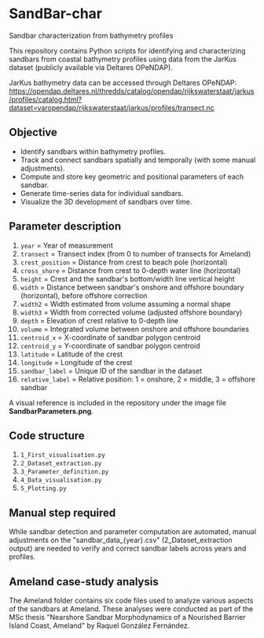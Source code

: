 # SandBar-char
Sandbar characterization from bathymetry profiles

This repository contains Python scripts for identifying and characterizing sandbars from coastal bathymetry profiles using data from the JarKus dataset (publicly available via Deltares OPeNDAP).

JarKus bathymetry data can be accessed through Deltares OPeNDAP:  
https://opendap.deltares.nl/thredds/catalog/opendap/rijkswaterstaat/jarkus/profiles/catalog.html?dataset=varopendap/rijkswaterstaat/jarkus/profiles/transect.nc

## Objective

- Identify sandbars within bathymetry profiles.  
- Track and connect sandbars spatially and temporally (with some manual adjustments).  
- Compute and store key geometric and positional parameters of each sandbar.  
- Generate time-series data for individual sandbars.  
- Visualize the 3D development of sandbars over time.

## Parameter description

1. `year`            = Year of measurement  
2. `transect`        = Transect index (from 0 to number of transects for Ameland)  
3. `crest_position`  = Distance from crest to beach pole (horizontal)  
4. `cross_shore`     = Distance from crest to 0-depth water line (horizontal)  
5. `height`          = Crest and the sandbar's bottom/width line vertical height  
6. `width`           = Distance between sandbar's onshore and offshore boundary (horizontal), before offshore correction  
7. `width2`          = Width estimated from volume assuming a normal shape  
8. `width3`          = Width from corrected volume (adjusted offshore boundary)  
9. `depth`           = Elevation of crest relative to 0-depth line  
10. `volume`         = Integrated volume between onshore and offshore boundaries  
11. `centroid_x`     = X-coordinate of sandbar polygon centroid  
12. `centroid_y`     = Y-coordinate of sandbar polygon centroid  
13. `latitude`       = Latitude of the crest  
14. `longitude`      = Longitude of the crest  
15. `sandbar_label`  = Unique ID of the sandbar in the dataset  
16. `relative_label` = Relative position: 1 = onshore, 2 = middle, 3 = offshore sandbar  

A visual reference is included in the repository under the image file **SandbarParameters.png**.

## Code structure

1. `1_First_visualisation.py`  
2. `2_Dataset_extraction.py`  
3. `3_Parameter_definition.py`  
4. `4_Data_visualisation.py`  
5. `5_Plotting.py`

## Manual step required

While sandbar detection and parameter computation are automated, manual adjustments on the "sandbar_data_{year}.csv" (2_Dataset_extraction output) are needed to verify and correct sandbar labels across years and profiles.

## Ameland case-study analysis

The Ameland folder contains six code files used to analyze various aspects of the sandbars at Ameland. These analyses were conducted as part of the MSc thesis "Nearshore Sandbar Morphodynamics of a Nourished Barrier Island Coast, Ameland" by Raquel González Fernández.

